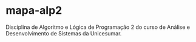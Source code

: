 # mapa-alp2
Disciplina de Algoritmo e Lógica de Programação 2 do curso de Análise e Desenvolvimento de Sistemas da Unicesumar.
